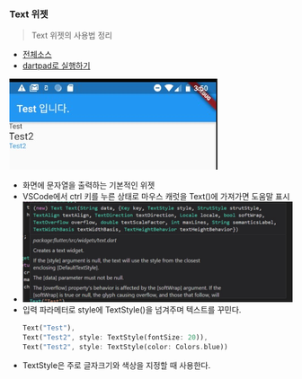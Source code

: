 ### Text 위젯 
> Text 위젯의 사용법 정리

- [전체소스](../../lib/basic/TextExample.dart)
- [dartpad로 실행하기](https://dartpad.dev/6161485824ca1bdf25d970acc4cf5d4f?null_safety=true)

![](../images/TextTest.jpg)

- 화면에 문자열을 출력하는 기본적인 위젯
- VSCode에서 ctrl 키를 누른 상태로 마우스 캐럿을 Text()에 가져가면 도움말 표시
- ![](../images/Text.jpg)
- 입력 파라메터로 style에 TextStyle()을 넘겨주며 텍스트를 꾸민다. 
    ~~~dart
    Text("Test"), 
    Text("Test2", style: TextStyle(fontSize: 20)),
    Text("Test2", style: TextStyle(color: Colors.blue))
    ~~~
- TextStyle은 주로 글자크기와 색상을 지정할 때 사용한다.     